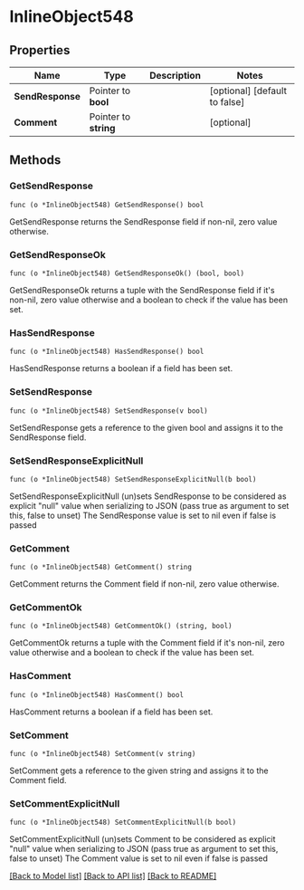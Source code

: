 # InlineObject548

## Properties

Name | Type | Description | Notes
------------ | ------------- | ------------- | -------------
**SendResponse** | Pointer to **bool** |  | [optional] [default to false]
**Comment** | Pointer to **string** |  | [optional] 

## Methods

### GetSendResponse

`func (o *InlineObject548) GetSendResponse() bool`

GetSendResponse returns the SendResponse field if non-nil, zero value otherwise.

### GetSendResponseOk

`func (o *InlineObject548) GetSendResponseOk() (bool, bool)`

GetSendResponseOk returns a tuple with the SendResponse field if it's non-nil, zero value otherwise
and a boolean to check if the value has been set.

### HasSendResponse

`func (o *InlineObject548) HasSendResponse() bool`

HasSendResponse returns a boolean if a field has been set.

### SetSendResponse

`func (o *InlineObject548) SetSendResponse(v bool)`

SetSendResponse gets a reference to the given bool and assigns it to the SendResponse field.

### SetSendResponseExplicitNull

`func (o *InlineObject548) SetSendResponseExplicitNull(b bool)`

SetSendResponseExplicitNull (un)sets SendResponse to be considered as explicit "null" value
when serializing to JSON (pass true as argument to set this, false to unset)
The SendResponse value is set to nil even if false is passed
### GetComment

`func (o *InlineObject548) GetComment() string`

GetComment returns the Comment field if non-nil, zero value otherwise.

### GetCommentOk

`func (o *InlineObject548) GetCommentOk() (string, bool)`

GetCommentOk returns a tuple with the Comment field if it's non-nil, zero value otherwise
and a boolean to check if the value has been set.

### HasComment

`func (o *InlineObject548) HasComment() bool`

HasComment returns a boolean if a field has been set.

### SetComment

`func (o *InlineObject548) SetComment(v string)`

SetComment gets a reference to the given string and assigns it to the Comment field.

### SetCommentExplicitNull

`func (o *InlineObject548) SetCommentExplicitNull(b bool)`

SetCommentExplicitNull (un)sets Comment to be considered as explicit "null" value
when serializing to JSON (pass true as argument to set this, false to unset)
The Comment value is set to nil even if false is passed

[[Back to Model list]](../README.md#documentation-for-models) [[Back to API list]](../README.md#documentation-for-api-endpoints) [[Back to README]](../README.md)


